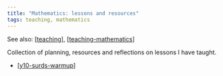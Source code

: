 ```yaml
---
title: "Mathematics: lessons and resources"
tags: teaching, mathematics
---
```


<!--
 Copyright (C) 2023 David Jones
 
 This program is free software: you can redistribute it and/or modify
 it under the terms of the GNU Affero General Public License as
 published by the Free Software Foundation, either version 3 of the
 License, or (at your option) any later version.
 
 This program is distributed in the hope that it will be useful,
 but WITHOUT ANY WARRANTY; without even the implied warranty of
 MERCHANTABILITY or FITNESS FOR A PARTICULAR PURPOSE.  See the
 GNU Affero General Public License for more details.
 
 You should have received a copy of the GNU Affero General Public License
 along with this program.  If not, see <http://www.gnu.org/licenses/>.
-->

See also: [[teaching]], [[teaching-mathematics]]

Collection of planning, resources and reflections on lessons I have taught.

- [[y10-surds-warmup]]


[//begin]: # "Autogenerated link references for markdown compatibility"
[teaching]: ../../teaching "Teaching"
[teaching-mathematics]: ../teaching-mathematics "Teaching Mathematics"
[y10-surds-warmup]: y10-surds-warmup "Year 10 Surds warmup"
[//end]: # "Autogenerated link references"